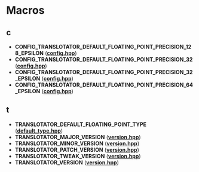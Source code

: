 
# Macros



## c

* **CONFIG\_TRANSLOTATOR\_DEFAULT\_FLOATING\_POINT\_PRECISION\_128\_EPSILON** ([**config.hpp**](config_8hpp.md))
* **CONFIG\_TRANSLOTATOR\_DEFAULT\_FLOATING\_POINT\_PRECISION\_32** ([**config.hpp**](config_8hpp.md))
* **CONFIG\_TRANSLOTATOR\_DEFAULT\_FLOATING\_POINT\_PRECISION\_32\_EPSILON** ([**config.hpp**](config_8hpp.md))
* **CONFIG\_TRANSLOTATOR\_DEFAULT\_FLOATING\_POINT\_PRECISION\_64\_EPSILON** ([**config.hpp**](config_8hpp.md))


## t

* **TRANSLOTATOR\_DEFAULT\_FLOATING\_POINT\_TYPE** ([**default\_type.hpp**](default__type_8hpp.md))
* **TRANSLOTATOR\_MAJOR\_VERSION** ([**version.hpp**](version_8hpp.md))
* **TRANSLOTATOR\_MINOR\_VERSION** ([**version.hpp**](version_8hpp.md))
* **TRANSLOTATOR\_PATCH\_VERSION** ([**version.hpp**](version_8hpp.md))
* **TRANSLOTATOR\_TWEAK\_VERSION** ([**version.hpp**](version_8hpp.md))
* **TRANSLOTATOR\_VERSION** ([**version.hpp**](version_8hpp.md))




